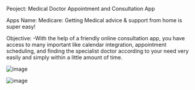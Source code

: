  
Peoject: Medical Doctor Appointment and Consultation App


Apps Name: Medicare: Getting Medical advice & support from home is super easy!


Objective:
-With the help of a friendly online consultation app, you have access to many important like calendar integration, appointment scheduling, and finding the specialist doctor according to your need very easily and simply within a little amount of time. 

 

![image](https://github.com/fazlynz/-health/assets/31564681/a3c16129-b1c8-455f-8923-c738abf48115)



![image](https://github.com/fazlynz/-health/assets/31564681/962ad2d0-1ff4-45f1-b285-dcc6a4ff3a14)






